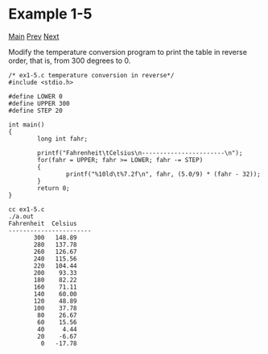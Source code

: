 # Example 1-5
[Main](knr.md) [Prev](ex1-4.md) [Next](ex1-6.md)

Modify the temperature conversion program to print the table in reverse order, that is, from 300 degrees to 0.

```
/* ex1-5.c temperature conversion in reverse*/
#include <stdio.h>

#define LOWER 0
#define UPPER 300
#define STEP 20

int main()
{
        long int fahr;

        printf("Fahrenheit\tCelsius\n-----------------------\n");
        for(fahr = UPPER; fahr >= LOWER; fahr -= STEP)
        {
                printf("%10ld\t%7.2f\n", fahr, (5.0/9) * (fahr - 32));
        }
        return 0;
}

cc ex1-5.c 
./a.out 
Fahrenheit	Celsius
-----------------------
       300	 148.89
       280	 137.78
       260	 126.67
       240	 115.56
       220	 104.44
       200	  93.33
       180	  82.22
       160	  71.11
       140	  60.00
       120	  48.89
       100	  37.78
        80	  26.67
        60	  15.56
        40	   4.44
        20	  -6.67
         0	 -17.78
```

